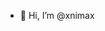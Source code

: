 - 👋 Hi, I’m @xnimax

<!---
xnimax/xnimax is a ✨ special ✨ repository because its `README.md` (this file) appears on your GitHub profile.
You can click the Preview link to take a look at your changes.
--->
